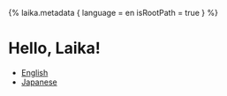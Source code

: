 {%
laika.metadata {
  language = en
  isRootPath = true
}
%}

# Hello, Laika!

- [English](en/index.md)
- [Japanese](ja/index.md)
